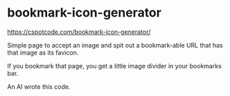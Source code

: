 # bookmark-icon-generator

https://cspotcode.com/bookmark-icon-generator/

Simple page to accept an image and spit out a bookmark-able URL that has that image as its favicon.

If you bookmark that page, you get a little image divider in your bookmarks bar.

An AI wrote this code.
